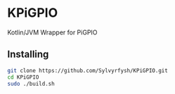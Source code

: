 # KPiGPIO
Kotlin/JVM Wrapper for PiGPIO

## Installing

```bash
git clone https://github.com/Sylvyrfysh/KPiGPIO.git
cd KPiGPIO
sudo ./build.sh
```
